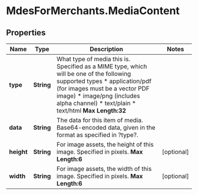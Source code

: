 # MdesForMerchants.MediaContent

## Properties

Name | Type | Description | Notes
------------ | ------------- | ------------- | -------------
**type** | **String** | What type of media this is. Specified as a MIME type, which will be one of the following supported types   * application/pdf (for images must be a vector PDF image) * image/png (includes alpha channel) * text/plain  * text/html  __Max Length:32__   | 
**data** | **String** | The data for this item of media. Base64-encoded data, given in the format as specified in ?type?.  | 
**height** | **String** | For image assets, the height of this image. Specified in pixels.     __Max Length:6__   | [optional] 
**width** | **String** | For image assets, the width of this image. Specified in pixels.        __Max Length:6__   | [optional] 


